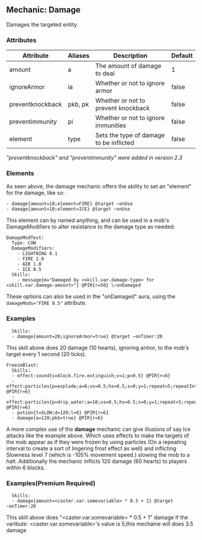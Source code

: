 Mechanic: Damage
----------------

Damages the targeted entity.

### Attributes

| Attribute        | Aliases | Description                         | Default |
|------------------|---------|-------------------------------------|---------|
| amount           | a       | The amount of damage to deal        | 1       |
| ignoreArmor      | ia      | Whether or not to ignore armor      | false   |
| preventknockback | pkb, pk | Whether or not to prevent knockback | false   |
| preventimmunity  | pi      | Whether or not to ignore immunities | false   |
| element          | type    | Sets the type of damage to be inflicted | false   |

*"preventknockback" and "preventimmunity" were added in version 2.3*  

### Elements
As seen above, the damage mechanic offers the ability to set an "element" for the damage, like so:

    - damage{amount=10;element=FIRE} @target ~onUse
    - damage{amount=10;element=ICE} @target ~onUse

This element can by named anything, and can be used in a mob's DamageModifiers to alter resistance to the damage type as needed:

    DamageModTest: 
      Type: COW 
      DamageModifiers:
        - LIGHTNING 0.1
        - FIRE 2.0
        - AIR 1.0
        - ICE 0.5 
      Skills:
        - message{m="Damaged by <skill.var.damage-type> for <skill.var.damage-amount>"} @PIR{r=50} \~onDamaged

These options can also be used in the "onDamaged" aura, using the `damageMods="FIRE 0.5"` attribute.

### Examples

      Skills:
      - damage{amount=20;ignoreArmor=true} @target ~onTimer:20

This skill above does 20 damage (10 hearts), ignoring armor, to the
mob's target every 1 second (20 ticks).

    FreezeBlast:
      Skills:
      - effect:sound{s=block.fire.extinguish;v=1;p=0.5} @PIR{r=6}
      - effect:particles{p=explode;a=8;vs=0.5;hs=0.5;s=0;y=1;repeat=5;repeatInterval=20} @PIR{r=6}
      - effect:particles{p=drip_water;a=10;vs=0.5;hs=0.5;s=0;y=1;repeat=5;repeatInterval=20} @PIR{r=6}
      - potion{t=SLOW;d=120;l=6} @PIR{r=6}
      - damage{a=120;pkb=true} @PIR{r=6}

A more complex use of the **damage** mechanic can give illusions of say
Ice attacks like the example above. Which uses effects to make the
targets of the mob appear as if they were frozen by using particles (On
a repeating interval to create a sort of lingering frost effect as well)
and inflicting Slowness level 7 (which is -105% movement speed.) slowing
the mob to a halt. Additionally the mechanic inflicts 120 damage (60
hearts) to players within 6 blocks.

### Examples(Premium Required)

      Skills:
      - damage{amount=<caster.var.somevariable> * 0.5 + 1} @target ~onTimer:20

This skill above does "<caster.var.somevariable> * 0.5 + 1" damage
if the varibute: <caster.var.somevariable>'s value is 5,this mechaine will does 3.5 damage